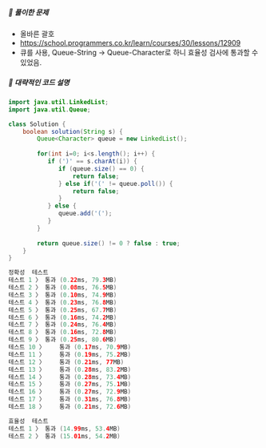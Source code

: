 ##### **📘 풀이한 문제**
- 올바른 괄호
- https://school.programmers.co.kr/learn/courses/30/lessons/12909
- 큐를 사용, Queue-String -> Queue-Character로 하니 효율성 검사에 통과할 수 있었음.

##### **📜 대략적인 코드 설명**
```java
import java.util.LinkedList;
import java.util.Queue;

class Solution {
    boolean solution(String s) {
        Queue<Character> queue = new LinkedList();
        
        for(int i=0; i<s.length(); i++) {
     	   if (')' == s.charAt(i)) {
     		  if (queue.size() == 0) {
     			  return false;
     		  } else if('(' != queue.poll()) {
     			  return false;
     		  }
     	   } else {
     		  queue.add('('); 
     	   }
        }
        
        return queue.size() != 0 ? false : true;
    }
}

정확성  테스트
테스트 1 〉	통과 (0.22ms, 79.3MB)
테스트 2 〉	통과 (0.08ms, 76.5MB)
테스트 3 〉	통과 (0.10ms, 74.9MB)
테스트 4 〉	통과 (0.23ms, 76.8MB)
테스트 5 〉	통과 (0.25ms, 67.7MB)
테스트 6 〉	통과 (0.16ms, 74.2MB)
테스트 7 〉	통과 (0.24ms, 76.4MB)
테스트 8 〉	통과 (0.16ms, 72.8MB)
테스트 9 〉	통과 (0.25ms, 80.6MB)
테스트 10 〉	통과 (0.17ms, 70.9MB)
테스트 11 〉	통과 (0.19ms, 75.2MB)
테스트 12 〉	통과 (0.21ms, 77MB)
테스트 13 〉	통과 (0.28ms, 83.2MB)
테스트 14 〉	통과 (0.28ms, 73.4MB)
테스트 15 〉	통과 (0.27ms, 75.1MB)
테스트 16 〉	통과 (0.27ms, 72.9MB)
테스트 17 〉	통과 (0.31ms, 76.8MB)
테스트 18 〉	통과 (0.21ms, 72.6MB)

효율성  테스트
테스트 1 〉	통과 (14.99ms, 53.4MB)
테스트 2 〉	통과 (15.01ms, 54.2MB)
```
